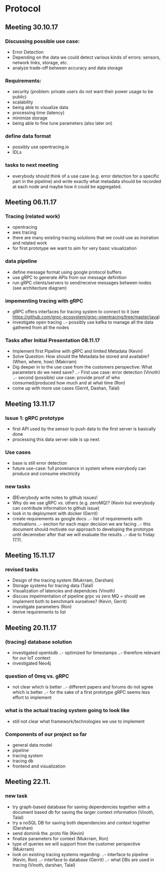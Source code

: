# Protocol

## Meeting 30.10.17

### Discussing possible use case:
 - Error Detection
  - Depending on the data we could detect various kinds of errors: sensors, network links, storage, etc.
  - analyze trade-off between accuracy and data storage
 
 ### Requirements:
 - security (problem: private users do not want their power usage to be public)
 - scalability
 - being able to visualize data
 - processing time (latency)
 - minimize storage
 - being able to fine tune parameters (also later on)
 
  ### define data format
  - possibly use opentracing.io
  - IDLs
  
  ### tasks to next meeting
  - everybody should think of a use case (e.g. error detection for a specific part in the pipeline) 
   and write exactly what metadata should be recorded at each node and maybe how it could be aggregated.
   
   
  ## Meeting 06.11.17
  
  ### Tracing (related work)
  - opentracing
  - aws tracing
  - there are many existing tracing solutions that we could use as insiration and related work
  - for first prototype we want to aim for very basic visualization
  
 ### data pipeline
  - define message format using google protocol buffers
  - use gRPC to generate APIs from our message definition
  - run gRPC clients/servers to send/receive messages between nodes (see architecture diagram)
  
 ### impementing tracing with gRPC
  - gRPC offers interfaces for tracing system to connect to it (see https://github.com/grpc-ecosystem/grpc-opentracing/tree/master/java)
  - investigate open tracing
  ..- possibly use kafka to manage all the data gathered from all the nodes
  
  ### Tasks after Initial Presentation 08.11.17
   - Implement first Pipeline with gRPC and limited Metadata (Kevin)
   - Solve Question: How should the Metadata be stored and available? (When, where, how) (Makrram)
   - Dig deeper in to the use case from the customers perspective: What parameters do we need save?
   ..- First use case: error detection (Vinoth)
   ..- second (possible) use case: provide proof of who consumed/produced how much and at what time (Ron)
   - come up with more use cases (Gerrit, Dashan, Talal)

## Meeting 13.11.17

### Issue 1: gRPC prototype
 - first API used by the sensor to push data to the first server is basically done
 - processing this data server side is up next.
 
### Use cases
 - base is still error detection
 - future use-case: full provenance in system where everybody can produce and consume electricity

### new tasks
 - @Everybody write notes to github issues!
 - Why do we use gRPC vs. others (e.g. zeroMQ)? (Kevin but everybody can contribute information to github issue)
 - look in to deployment with docker (Gerrit)
 - create requirements as google docs
 ..- list of requirements with motivations
 ..- section for each major decision we are facing
 ..- this document should motivate our approach to developing the prototype until decemeber after that we will evaluate the results
 ..- due to friday 17.11.

## Meeting 15.11.17

### revised tasks
- Design of the tracing system (Mukrram, Darshan) 
- Storage systems for tracing data (Talal)
- Visualization of latencies and dependcies (Vinoth)
- discuss impelmentation of pipeline grpc vs zero MQ = should we implement both to benchmark ourselves? (Kevin, Gerrit)
- investigate parameters (Ron)
- derive requirements to list

## Meeting 20.11.17

### (tracing) database solution
 - investigated opentsdb
 ..- optimized for timestamps
 ..- therefore relevant for our IoT context
 - investigated Neo4j
 
 ### question of 0mq vs. gRPC
 - not clear which is better
 ..- different papers and forums do not agree which is better
 ..- for the sake of a first prototype gRPC seems less effort to implement
 
 ### what is the actual tracing system going to look like
  - still not clear what framework/technologies we use to implement
  
 ### Components of our project so far
  - general data model
  - pipeline
  - tracing system
  - tracing db
  - frontend and visualization
 
## Meeting 22.11.

### new task
 - try graph-based database for saving dependencies together with a document based db for saving the larger context information (Vinoth, Talal)
 - try a noSQL DB for saving both dependencies and context together (Darshan)
 - send dominik the .proto file (Kevin)
 - finalize parameters for context (Mukrram, Ron)
 - type of queries we will support from the customer perspective (Mukrram)
 - look on existing tracing systems regarding:
 ..- interface to pipeline (Kevin, Ron)
 ..- interface to database (Gerrit)
 ..- what DBs are used in tracing (Vinoth, darshan, Talal)
 
